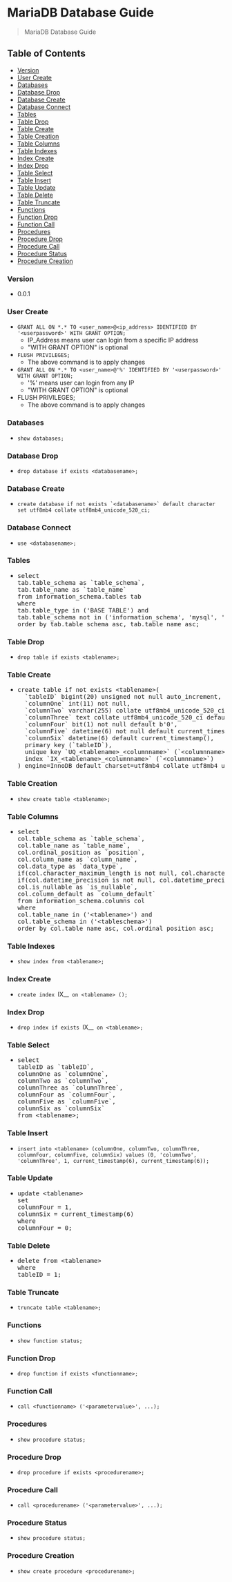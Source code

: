 # MariaDB Database Guide
> MariaDB Database Guide

## Table of Contents
* [Version](#version)
* [User Create](#user-create)
* [Databases](#databases)
* [Database Drop](#database-drop)
* [Database Create](#database-create)
* [Database Connect](#database-connect)
* [Tables](#tables)
* [Table Drop](#table-drop)
* [Table Create](#table-create)
* [Table Creation](#table-creation)
* [Table Columns](#table-columns)
* [Table Indexes](#table-indexes)
* [Index Create](#index-create)
* [Index Drop](#index-drop)
* [Table Select](#table-select)
* [Table Insert](#table-insert)
* [Table Update](#table-update)
* [Table Delete](#table-delete)
* [Table Truncate](#table-truncate)
* [Functions](#functions)
* [Function Drop](#function-drop)
* [Function Call](#function-call)
* [Procedures](#procedures)
* [Procedure Drop](#procedure-drop)
* [Procedure Call](#procedure-call)
* [Procedure Status](#procedure-status)
* [Procedure Creation](#procedure-creation)

### Version
* 0.0.1

### User Create
* `GRANT ALL ON *.* TO <user_name>@<ip_address> IDENTIFIED BY '<userpassword>' WITH GRANT OPTION;`
  * IP_Address means user can login from a specific IP address
  * "WITH GRANT OPTION" is optional
* `FLUSH PRIVILEGES;`
  * The above command is to apply changes
* `GRANT ALL ON *.* TO <user_name>@'%' IDENTIFIED BY '<userpassword>' WITH GRANT OPTION;`
  * '%' means user can login from any IP
  * "WITH GRANT OPTION" is optional
* FLUSH PRIVILEGES;
  * The above command is to apply changes

### Databases
* `show databases;`

### Database Drop
* `drop database if exists <databasename>;`

### Database Create
* ``create database if not exists `<databasename>` default character set utf8mb4 collate utf8mb4_unicode_520_ci;``

### Database Connect
* `use <databasename>;`

### Tables
* <pre>
  select
  tab.table_schema as `table_schema`,
  tab.table_name as `table_name`
  from information_schema.tables tab
  where
  tab.table_type in ('BASE TABLE') and
  tab.table_schema not in ('information_schema', 'mysql', 'performance_schema','sys')
  order by tab.table_schema asc, tab.table_name asc;
  </pre>

### Table Drop
* `drop table if exists <tablename>;`

### Table Create
* <pre>
  create table if not exists &lt;tablename&gt;(
    `tableID` bigint(20) unsigned not null auto_increment,
    `columnOne` int(11) not null,
    `columnTwo` varchar(255) collate utf8mb4_unicode_520_ci not null,
    `columnThree` text collate utf8mb4_unicode_520_ci default null,
    `columnFour` bit(1) not null default b'0',
    `columnFive` datetime(6) not null default current_timestamp(),
    `columnSix` datetime(6) default current_timestamp(),
    primary key (`tableID`),
    unique key `UQ_&lt;tablename&gt;_&lt;columnname&gt;` (`&lt;columnname&gt;`),
    index `IX_&lt;tablename&gt;_&lt;columnname&gt;` (`&lt;columnname&gt;`)
  ) engine=InnoDB default charset=utf8mb4 collate utf8mb4_unicode_520_ci;
  </pre>

### Table Creation
* `show create table <tablename>;`

### Table Columns
* <pre>
  select
  col.table_schema as `table_schema`,
  col.table_name as `table_name`,
  col.ordinal_position as `position`,
  col.column_name as `column_name`,
  col.data_type as `data_type`,
  if(col.character_maximum_length is not null, col.character_maximum_length, col.numeric_precision) as `max_length`,
  if(col.datetime_precision is not null, col.datetime_precision, if(col.numeric_scale is not null, col.numeric_scale, 0)) as `data_precision`,
  col.is_nullable as `is_nullable`,
  col.column_default as `column_default`
  from information_schema.columns col
  where
  col.table_name in ('&lt;tablename&gt;') and
  col.table_schema in ('&lt;tableschema&gt;')
  order by col.table_name asc, col.ordinal_position asc;
  </pre>

### Table Indexes
* `show index from <tablename>;`

### Index Create
* `create index `IX_<tablename>_<columnname>` on <tablename> (`<columnname>`);`

### Index Drop
* `drop index if exists `IX_<tablename>_<columnname>` on <tablename>;`

### Table Select
* <pre>
  select
  tableID as `tableID`,
  columnOne as `columnOne`,
  columnTwo as `columnTwo`,
  columnThree as `columnThree`,
  columnFour as `columnFour`,
  columnFive as `columnFive`,
  columnSix as `columnSix`
  from &lt;tablename&gt;;
  </pre>

### Table Insert
* `insert into <tablename> (columnOne, columnTwo, columnThree, columnFour, columnFive, columnSix) values (0, 'columnTwo', 'columnThree', 1, current_timestamp(6), current_timestamp(6));`

### Table Update
* <pre>
  update &lt;tablename&gt;
  set
  columnFour = 1,
  columnSix = current_timestamp(6)
  where
  columnFour = 0;
  </pre>

### Table Delete
* <pre>
  delete from &lt;tablename&gt;
  where
  tableID = 1;
  </pre>

### Table Truncate
* `truncate table <tablename>;`

### Functions
* `show function status;`

### Function Drop
* `drop function if exists <functionname>;`

### Function Call
* `call <functionname> ('<parametervalue>', ...);`

### Procedures
* `show procedure status;`

### Procedure Drop
* `drop procedure if exists <procedurename>;`

### Procedure Call
* `call <procedurename> ('<parametervalue>', ...);`

### Procedure Status
* `show procedure status;`

### Procedure Creation
* `show create procedure <procedurename>;`
